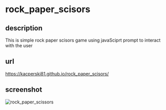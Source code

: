 # rock_paper_scisors
## description
This is simple rock paper scisors game using javaSciprt prompt to interact with the user
## url
https://kacperski81.github.io/rock_paper_scisors/
## screenshot

![rock_paper_scissors](https://user-images.githubusercontent.com/99400249/201327448-a72f954a-5397-48ce-841b-624e1864eaa6.png)
